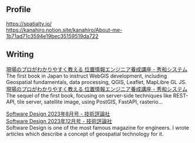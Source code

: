 ## Profile

https://spatialty.io/  
https://kanahiro.notion.site/kanahiro/About-me-1b71ad71c3594e19bec35159519da722

## Writing

[現場のプロがわかりやすく教える 位置情報エンジニア養成講座 - 秀和システム](https://www.shuwasystem.co.jp/book/9784798068923.html)  
The first book in Japan to instruct WebGIS development, including Geospatial fundamentals, data processing, QGIS, Leaflet, MapLibre GL JS.  
[現場のプロがわかりやすく教える 位置情報エンジニア養成講座 - 秀和システム](https://www.shuwasystem.co.jp/book/9784798072241.html)  
The sequel of the first book, focusing on server-side techniques like REST-API, tile server, satellite image, using PostGIS, FastAPI, rasterio...

[Software Design 2023年8月号 - 技術評論社](https://gihyo.jp/magazine/SD/archive/2023/202308)  
[Software Design 2023年12月号 - 技術評論社](https://gihyo.jp/magazine/SD/archive/2023/202312)  
Software Design is one of the most famous magazine for engineers. I wrote articles which describe a concept of geospatial technology for it.
